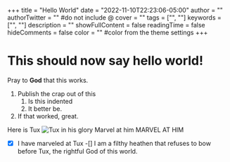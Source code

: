 +++
title = "Hello World"
date = "2022-11-10T22:23:06-05:00"
author = ""
authorTwitter = "" #do not include @
cover = ""
tags = ["", ""]
keywords = ["", ""]
description = ""
showFullContent = false
readingTime = false
hideComments = false
color = "" #color from the theme settings
+++


# This should now say hello world!

Pray to **God** that this works. 

1. Publish the crap out of this
    1. Is this indented
    2. It better be.
2. If that worked, great.

Here is Tux
![Tux in his glory](/static/tux.avif)
Marvel at him
MARVEL AT HIM

-[x] I have marveled at Tux
-[] I am a filthy heathen that refuses to bow before Tux, the rightful God of this world.